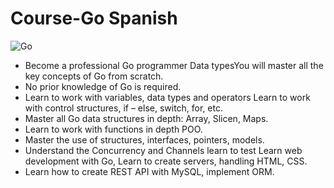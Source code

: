 # Course-Go Spanish
![Go](https://img.shields.io/badge/Goland-3776AB?style=for-the-badge&logo=Go&logoColor=white&labelColor=353056)

- Become a professional Go programmer Data typesYou will master all the key concepts of Go from scratch. 
- No prior knowledge of Go is required. 
- Learn to work with variables, data types and operators Learn to work with control structures, if – else, switch, for, etc. 
- Master all Go data structures in depth: Array, Slicen, Maps. 
- Learn to work with functions in depth POO. 
- Master the use of structures, interfaces, pointers, models. 
- Understand the Concurrency and Channels learn to test Learn web development with Go, Learn to create servers, handling HTML, CSS. 
- Learn how to create REST API with MySQL, implement ORM.

